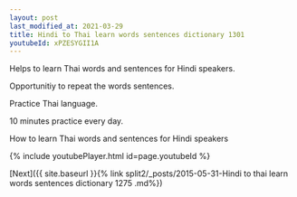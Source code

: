 ```yaml
---
layout: post
last_modified_at: 2021-03-29
title: Hindi to Thai learn words sentences dictionary 1301 
youtubeId: xPZESYGII1A
---
```

 
 
Helps to learn Thai words and sentences for Hindi speakers.

Opportunitiy to repeat the words sentences. 

Practice Thai language. 
 
10 minutes practice every day. 
 
How to learn Thai words and sentences for Hindi speakers 
 
{% include youtubePlayer.html id=page.youtubeId %}
 
 
[Next]({{ site.baseurl }}{% link  split2/_posts/2015-05-31-Hindi to thai learn words sentences dictionary 1275 .md%})
 
